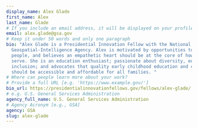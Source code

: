 ```yaml
---
display_name: Alex Glade
first_name: Alex
last_name: Glade
# If you include an email address, it will be displayed on your profile page
email: alex.glade@gsa.gov
# Keep it under 50 words and only one paragraph
bio: "Alex Glade is a Presidential Innovation Fellow with the National
  Geospatial-Intelligence Agency. Alex is motivated by opportunities to help
  people, and believes an empathetic heart should be at the core of how we
  serve. She is an education enthusiast; passionate about diversity, equity,
  inclusion; and advocates that quality early childhood education and care
  should be accessible and affordable for all families. "
# Where can people learn more about your work?
# Provide a full URL [e.g. 'https://www.example.gov/']
bio_url: https://presidentialinnovationfellows.gov/fellows/alex-glade/
# e.g. U.S. General Services Administration
agency_full_name: U.S. General Services Administration
# Agency Acronym [e.g., GSA]
agency: GSA
slug: alex-glade
---
```

